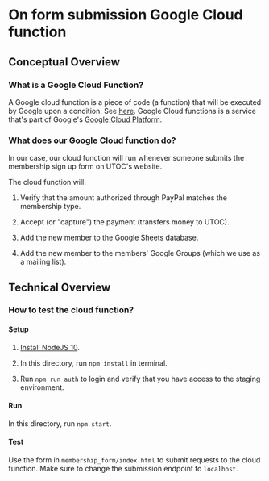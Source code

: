 # On form submission Google Cloud function

## Conceptual Overview

### What is a Google Cloud Function?

A Google cloud function is a piece of code (a function) that will be executed by Google upon a condition.
See [here](https://cloud.google.com/functions/docs/concepts/overview).
Google Cloud functions is a service that's part of Google's [Google Cloud Platform](https://cloud.google.com/).

### What does our Google Cloud function do?

In our case, our cloud function will run whenever someone submits the membership sign up form on UTOC's website.

The cloud function will:

1. Verify that the amount authorized through PayPal matches the membership type.

2. Accept (or "capture") the payment (transfers money to UTOC).

3. Add the new member to the Google Sheets database.

4. Add the new member to the members' Google Groups (which we use as a mailing list).

## Technical Overview

### How to test the cloud function?

#### Setup

1. [Install NodeJS 10](https://nodejs.org/en/download/).

2. In this directory, run `npm install` in terminal.

3. Run `npm run auth` to login and verify that you have access to the staging environment.

#### Run

In this directory, run `npm start`.

#### Test

Use the form in `membership_form/index.html` to submit requests to the cloud function.
Make sure to change the submission endpoint to `localhost`.
